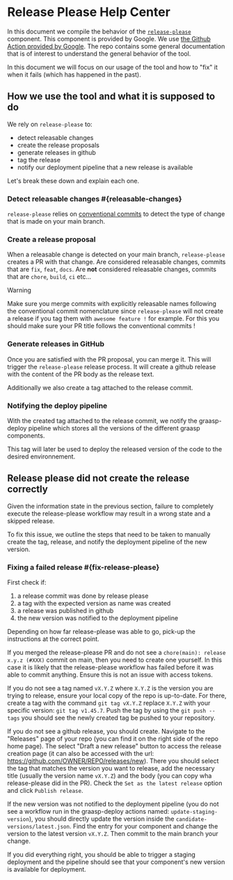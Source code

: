 # Release Please Help Center

In this document we compile the behavior of the [`release-please`](https://github.com/googleapis/release-please) component.
This component is provided by Google. We use [the Github Action provided by Google](https://github.com/googleapis/release-please-action). The repo contains some general documentation that is of interest to understand the general behavior of the tool.

In this document we will focus on our usage of the tool and how to "fix" it when it fails (which has happened in the past).

## How we use the tool and what it is supposed to do

We rely on `release-please` to:

- detect releasable changes
- create the release proposals
- generate releases in github
- tag the release
- notify our deployment pipeline that a new release is available

Let's break these down and explain each one.

### Detect releasable changes #{releasable-changes}

`release-please` relies on [conventional commits](https://www.conventionalcommits.org/en/v1.0.0/) to detect the type of change that is made on your main branch.

### Create a release proposal

When a releasable change is detected on your main branch, `release-please` creates a PR with that change.
Are considered releasable changes, commits that are `fix`, `feat`, `docs`.
Are **not** considered releasable changes, commits that are `chore`, `build`, `ci` etc...

> [!WARNING]
>
> Make sure you merge commits with explicitly releasable names following the conventional commit nomenclature since `release-please` will not create a release if you tag them with `awesome feature !` for example.
> For this you should make sure your PR title follows the conventional commits !

### Generate releases in GitHub

Once you are satisfied with the PR proposal, you can merge it. This will trigger the `release-please` release process. It will create a github release with the content of the PR body as the release text.

Additionally we also create a tag attached to the release commit.

### Notifying the deploy pipeline

With the created tag attached to the release commit, we notify the graasp-deploy pipeline which stores all the versions of the different graasp components.

This tag will later be used to deploy the released version of the code to the desired environnement.

## Release please did not create the release correctly

Given the information state in the previous section, failure to completely execute the release-please workflow may result in a wrong state and a skipped release.

To fix this issue, we outline the steps that need to be taken to manually create the tag, release, and notify the deployment pipeline of the new version.

### Fixing a failed release #{fix-release-please}

First check if:

1. a release commit was done by release please
1. a tag with the expected version as name was created
1. a release was published in github
1. the new version was notified to the deployment pipeline

Depending on how far release-please was able to go, pick-up the instructions at the correct point.

If you merged the release-please PR and do not see a `chore(main): release x.y.z (#XXX)` commit on main, then you need to create one yourself. In this case it is likely that the release-please workflow has failed before it was able to commit anything. Ensure this is not an issue with access tokens.

If you do not see a tag named `vX.Y.Z` where `X.Y.Z` is the version you are trying to release, ensure your local copy of the repo is up-to-date. For there, create a tag with the command `git tag vX.Y.Z` replace `X.Y.Z` with your specific version: `git tag v1.45.7`.
Push the tag by using the `git push --tags` you should see the newly created tag be pushed to your repository.

If you do not see a github release, you should create. Navigate to the "Releases" page of your repo (you can find it on the right side of the repo home page). The select "Draft a new release" button to access the release creation page (it can also be accessed with the url: <https://github.com/OWNER/REPO/releases/new>).
There you should select the tag that matches the version you want to release, add the necessary title (usually the version name `vX.Y.Z`) and the body (you can copy wha release-please did in the PR). Check the `Set as the latest release` option and click `Publish release`.

If the new version was not notified to the deployment pipeline (you do not see a workflow run in the graasp-deploy actions named: `update-staging-version`), you should directly update the version inside the `candidate-versions/latest.json`. Find the entry for your component and change the version to the latest version `vX.Y.Z`. Then commit to the main branch your change.

If you did everything right, you should be able to trigger a staging deployment and the pipeline should see that your component's new version is available for deployment.
